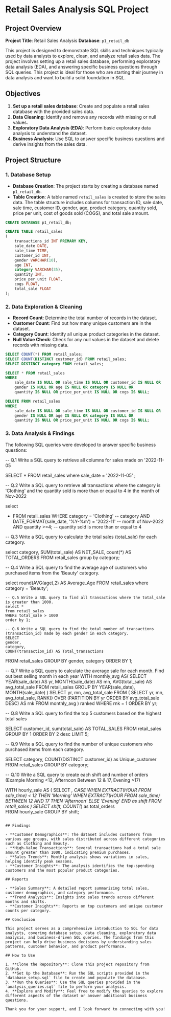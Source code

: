 # Retail Sales Analysis SQL Project

## Project Overview

**Project Title**: Retail Sales Analysis 
**Database**: `p1_retail_db`

This project is designed to demonstrate SQL skills and techniques typically used by data analysts to explore, clean, and analyze retail sales data. The project involves setting up a retail sales database, performing exploratory data analysis (EDA), and answering specific business questions through SQL queries. This project is ideal for those who are starting their journey in data analysis and want to build a solid foundation in SQL.

## Objectives

1. **Set up a retail sales database**: Create and populate a retail sales database with the provided sales data.
2. **Data Cleaning**: Identify and remove any records with missing or null values.
3. **Exploratory Data Analysis (EDA)**: Perform basic exploratory data analysis to understand the dataset.
4. **Business Analysis**: Use SQL to answer specific business questions and derive insights from the sales data.

## Project Structure

### 1. Database Setup

- **Database Creation**: The project starts by creating a database named `p1_retail_db`.
- **Table Creation**: A table named `retail_sales` is created to store the sales data. The table structure includes columns for transaction ID, sale date, sale time, customer ID, gender, age, product category, quantity sold, price per unit, cost of goods sold (COGS), and total sale amount.

```sql
CREATE DATABASE p1_retail_db;

CREATE TABLE retail_sales
(
    transactions_id INT PRIMARY KEY,
    sale_date DATE,
    sale_time TIME,
    customer_id INT,
    gender VARCHAR(10),
    age INT,
    category VARCHAR(35),
    quantity INT,
    price_per_unit FLOAT,
    cogs FLOAT,
    total_sale FLOAT
);
```

### 2. Data Exploration & Cleaning

- **Record Count**: Determine the total number of records in the dataset.
- **Customer Count**: Find out how many unique customers are in the dataset.
- **Category Count**: Identify all unique product categories in the dataset.
- **Null Value Check**: Check for any null values in the dataset and delete records with missing data.

```sql
SELECT COUNT(*) FROM retail_sales;
SELECT COUNT(DISTINCT customer_id) FROM retail_sales;
SELECT DISTINCT category FROM retail_sales;

SELECT * FROM retail_sales
WHERE
    sale_date IS NULL OR sale_time IS NULL OR customer_id IS NULL OR
    gender IS NULL OR age IS NULL OR category IS NULL OR
    quantity IS NULL OR price_per_unit IS NULL OR cogs IS NULL;

DELETE FROM retail_sales
WHERE
    sale_date IS NULL OR sale_time IS NULL OR customer_id IS NULL OR
    gender IS NULL OR age IS NULL OR category IS NULL OR
    quantity IS NULL OR price_per_unit IS NULL OR cogs IS NULL;
```

### 3. Data Analysis & Findings

The following SQL queries were developed to answer specific business questions:

-- Q.1 Write a SQL query to retrieve all columns for sales made on '2022-11-05

SELECT * 
FROM retail_sales
where sale_date = '2022-11-05' ;

-- Q.2 Write a SQL query to retrieve all transactions where the category is 'Clothing' and the quantity sold is more than or equal to 4 in the month of Nov-2022

select 
* FROM retail_sales
WHERE category = 'Clothing' -- category
AND DATE_FORMAT(sale_date, '%Y-%m') = '2022-11' -- month of Nov-2022
AND quantity >=4; --  quantity sold is more than or equal to 4 

-- Q.3 Write a SQL query to calculate the total sales (total_sale) for each category.

select 
	category,
    SUM(total_sale) AS NET_SALE,
    count(*) AS TOTAL_ORDERS
FROM retail_sales
group by category;

-- Q.4 Write a SQL query to find the average age of customers who purchased items from the 'Beauty' category.

select 
	round(AVG(age),2) AS Average_Age
    FROM retail_sales
    where category = 'Beauty';
    
    -- Q.5 Write a SQL query to find all transactions where the total_sale is greater than 1000.
    select *
    from retail_sales
    WHERE total_sale > 1000
    order by 1;
    
    -- Q.6 Write a SQL query to find the total number of transactions (transaction_id) made by each gender in each category.
    SELECT  
    gender,
    category,
    COUNT(transaction_id) AS Total_transactions
FROM retail_sales
GROUP BY gender, category
ORDER BY  1;


-- Q.7 Write a SQL query to calculate the average sale for each month. Find out best selling month in each year
WITH monthly_avg AS(
    SELECT 
        YEAR(sale_date)   AS yr,
        MONTH(sale_date)  AS mn,
        AVG(total_sale)   AS avg_total_sale
    FROM retail_sales
    GROUP BY YEAR(sale_date), MONTH(sale_date)
)
SELECT 
    yr,
    mn,
    avg_total_sale
FROM (
    SELECT 
        yr,
        mn,
        avg_total_sale,
        RANK() OVER (PARTITION BY yr ORDER BY avg_total_sale DESC) AS rnk
    FROM monthly_avg
) ranked
WHERE rnk = 1
ORDER BY yr;

-- Q.8 Write a SQL query to find the top 5 customers based on the highest total sales 

SELECT 
customer_id,
sum(total_sale) AS TOTAL_SALES
 FROM retail_sales
GROUP BY 1 
ORDER BY 2 desc
LIMIT 5;

-- Q.9 Write a SQL query to find the number of unique customers who purchased items from each category.

SELECT 
category,
COUNT(DISTINCT customer_id) as Unique_customer
FROM retail_sales
GROUP BY category;

-- Q.10 Write a SQL query to create each shift and number of orders (Example Morning <12, Afternoon Between 12 & 17, Evening >17)

WITH hourly_sale
AS
(
SELECT *,
    CASE
        WHEN EXTRACT(HOUR FROM sale_time) < 12 THEN 'Morning'
        WHEN EXTRACT(HOUR FROM sale_time) BETWEEN 12 AND 17 THEN 'Afternoon'
        ELSE 'Evening'
    END as shift
FROM retail_sales
)
SELECT 
    shift,
    COUNT(*) as total_orders    
FROM hourly_sale
GROUP BY shift;
```

## Findings

- **Customer Demographics**: The dataset includes customers from various age groups, with sales distributed across different categories such as Clothing and Beauty.
- **High-Value Transactions**: Several transactions had a total sale amount greater than 1000, indicating premium purchases.
- **Sales Trends**: Monthly analysis shows variations in sales, helping identify peak seasons.
- **Customer Insights**: The analysis identifies the top-spending customers and the most popular product categories.

## Reports

- **Sales Summary**: A detailed report summarizing total sales, customer demographics, and category performance.
- **Trend Analysis**: Insights into sales trends across different months and shifts.
- **Customer Insights**: Reports on top customers and unique customer counts per category.

## Conclusion

This project serves as a comprehensive introduction to SQL for data analysts, covering database setup, data cleaning, exploratory data analysis, and business-driven SQL queries. The findings from this project can help drive business decisions by understanding sales patterns, customer behavior, and product performance.

## How to Use

1. **Clone the Repository**: Clone this project repository from GitHub.
2. **Set Up the Database**: Run the SQL scripts provided in the `database_setup.sql` file to create and populate the database.
3. **Run the Queries**: Use the SQL queries provided in the `analysis_queries.sql` file to perform your analysis.
4. **Explore and Modify**: Feel free to modify the queries to explore different aspects of the dataset or answer additional business questions.

Thank you for your support, and I look forward to connecting with you!
